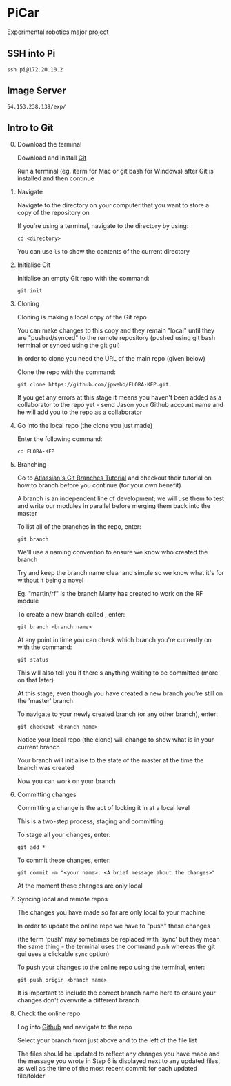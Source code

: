# PiCar
Experimental robotics major project

## SSH into Pi

```
ssh pi@172.20.10.2
```
## Image Server

```
54.153.238.139/exp/ 
```

## Intro to Git

0. Download the terminal

	Download and install [Git](https://git-scm.com/downloads)

	Run a terminal (eg. iterm for Mac or git bash for Windows) after Git is installed and then continue

1. Navigate

	Navigate to the directory on your computer that you want to store a copy of the repository on

	If you're using a terminal, navigate to the directory by using:

	```
	cd <directory>
	```

	You can use `ls` to show the contents of the current directory

2. Initialise Git

	Initialise an empty Git repo with the command:

	```
	git init
	```

3. Cloning

	Cloning is making a local copy of the Git repo

	You can make changes to this copy and they remain "local" until they are "pushed/synced" to the remote repository (pushed using git bash terminal or synced using the git gui)

	In order to clone you need the URL of the main repo (given below)

	Clone the repo with the command:

	```
	git clone https://github.com/jpwebb/FLORA-KFP.git
	```

	If you get any errors at this stage it means you haven't been added as a collaborator to the repo yet - send Jason your Github account name and he will add you to the repo as a collaborator

4. Go into the local repo (the clone you just made)

	Enter the following command:

	```
	cd FLORA-KFP
	```

5. Branching

	Go to [Atlassian's Git Branches Tutorial](https://www.atlassian.com/git/tutorials/using-branches/) and checkout their tutorial on how to branch before you continue (for your own benefit)

	A branch is an independent line of development; we will use them to test and write our modules in parallel before merging them back into the master

	To list all of the branches in the repo, enter:

	```
	git branch
	```

	We'll use a naming convention to ensure we know who created the branch

	Try and keep the branch name clear and simple so we know what it's for without it being a novel

	Eg. "martin/rf" is the branch Marty has created to work on the RF module

	To create a new branch called <branch name>, enter:	

	```
	git branch <branch name>
	```

	At any point in time you can check which branch you're currently on with the command:

	```
	git status
	```

	This will also tell you if there's anything waiting to be committed (more on that later)

	At this stage, even though you have created a new branch you're still on the 'master' branch

	To navigate to your newly created branch (or any other branch), enter:

	```
	git checkout <branch name>
	```

	Notice your local repo (the clone) will change to show what is in your current branch

	Your branch will initialise to the state of the master at the time the branch was created

	Now you can work on your branch


6. Committing changes

	Committing a change is the act of locking it in at a local level

	This is a two-step process; staging and committing

	To stage all your changes, enter:

	```
	git add *
	```

	To commit these changes, enter:

	```
	git commit -m "<your name>: <A brief message about the changes>"
	```

	At the moment these changes are only local

7. Syncing local and remote repos

	The changes you have made so far are only local to your machine

	In order to update the online repo we have to "push" these changes

	(the term 'push' may sometimes be replaced with 'sync' but they mean the same thing - the terminal uses the command `push` whereas the git gui uses a clickable `sync` option)

	To push your changes to the online repo using the terminal, enter:

	```
	git push origin <branch name>
	```

	It is important to include the correct branch name here to ensure your changes don't overwrite a different branch

8. Check the online repo

	Log into [Github](http://www.github.com) and navigate to the repo

	Select your branch from just above and to the left of the file list

	The files should be updated to reflect any changes you have made and the message you wrote in Step 6 is displayed next to any updated files, as well as the time of the most recent commit for each updated file/folder
